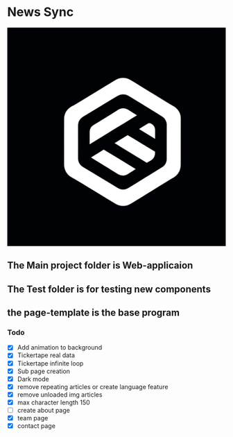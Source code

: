 # News Sync
![img](/Web-application/icons/icon.png)

## The Main project folder is Web-applicaion
## The Test folder is for testing new components
## the page-template is the base program

### Todo

- [x] Add animation to background
- [x] Tickertape real data
- [x] Tickertape infinite loop
- [x] Sub page creation
- [x] Dark mode
- [x] remove repeating articles or create language feature
- [x] remove unloaded img articles
- [x] max character length 150
- [ ] create about page
- [x] team page
- [x] contact page 